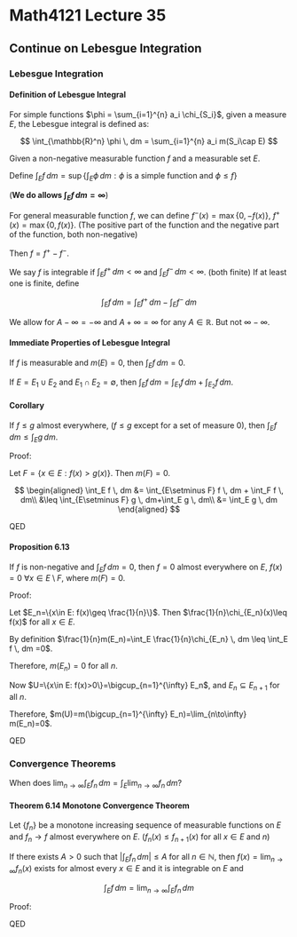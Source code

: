# Math4121 Lecture 35

## Continue on Lebesgue Integration

### Lebesgue Integration

#### Definition of Lebesgue Integral

For simple functions $\phi = \sum_{i=1}^{n} a_i \chi_{S_i}$, given a measure $E$, the Lebesgue integral is defined as:

$$
\int_{\mathbb{R}^n} \phi \, dm = \sum_{i=1}^{n} a_i m(S_i\cap E)
$$


Given a non-negative measurable function $f$ and a measurable set $E$.

Define $\int_E f \, dm = \sup \left\{ \int_E \phi \, dm : \phi \text{ is a simple function and } \phi \leq f \right\}$

(**We do allows $\int_E f \, dm = \infty$**)

For general measurable function $f$, we can define $f^-(x)=\max\{0,-f(x)\}$, $f^+(x)=\max\{0,f(x)\}$. (The positive part of the function and the negative part of the function, both non-negative)

Then $f=f^+-f^-$.

We say $f$ is integrable if $\int_E f^+ \, dm < \infty$ and $\int_E f^- \, dm < \infty$. (both finite) If at least one is finite, define

$$
\int_E f \, dm = \int_E f^+ \, dm - \int_E f^- \, dm
$$

We allow for $A-\infty = -\infty$ and $A+\infty = \infty$ for any $A\in \mathbb{R}$. But not $\infty-\infty$.

#### Immediate Properties of Lebesgue Integral

If $f$ is measurable and $m(E)=0$, then $\int_E f \, dm = 0$.

If $E=E_1\cup E_2$ and $E_1\cap E_2=\emptyset$, then $\int_E f \, dm = \int_{E_1} f \, dm + \int_{E_2} f \, dm$.

#### Corollary

If $f\leq g$ almost everywhere, ($f\leq g$ except for a set of measure 0), then $\int_E f \, dm \leq \int_E g \, dm$.

Proof:

Let $F=\{x\in E: f(x)>g(x)\}$. Then $m(F)=0$.

$$
\begin{aligned}
\int_E f \, dm &= \int_{E\setminus F} f \, dm + \int_F f \, dm\\
&\leq \int_{E\setminus F} g \, dm+\int_E g \, dm\\
&= \int_E g \, dm
\end{aligned}
$$

QED

#### Proposition 6.13

If $f$ is non-negative and $\int_E f \, dm =0$, then $f=0$ almost everywhere on $E$, $f(x)=0$ $\forall x\in E\setminus F$, where $m(F)=0$.

Proof:

Let $E_n=\{x\in E: f(x)\geq \frac{1}{n}\}$. Then $\frac{1}{n}\chi_{E_n}(x)\leq f(x)$ for all $x\in E$.

By definition $\frac{1}{n}m(E_n)=\int_E \frac{1}{n}\chi_{E_n} \, dm \leq \int_E f \, dm =0$.

Therefore, $m(E_n)=0$ for all $n$.

Now $U=\{x\in E: f(x)>0\}=\bigcup_{n=1}^{\infty} E_n$, and $E_n\subseteq E_{n+1}$ for all $n$.

Therefore, $m(U)=m(\bigcup_{n=1}^{\infty} E_n)=\lim_{n\to\infty} m(E_n)=0$.

QED

### Convergence Theorems

When does $\lim_{n\to\infty} \int_E f_n \, dm = \int_E \lim_{n\to\infty} f_n \, dm$?

#### Theorem 6.14 Monotone Convergence Theorem

Let $\{f_n\}$ be a monotone increasing sequence of measurable functions on $E$ and $f_n\to f$ almost everywhere on $E$. ($f_n(x)\leq f_{n+1}(x)$ for all $x\in E$ and $n$)

If there exists $A>0$ such that $\left|\int_E f_n \, dm\right|\leq A$ for all $n\in \mathbb{N}$, then $f(x)=\lim_{n\to\infty} f_n(x)$ exists for almost every $x\in E$ and it is integrable on $E$ and

$$
\int_E f \, dm = \lim_{n\to\infty} \int_E f_n \, dm
$$

Proof:

QED

